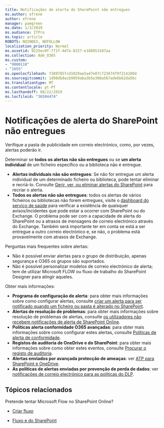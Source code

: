 ```yaml
---
title: Notificações de alerta do SharePoint não entregues
ms.author: efrene
author: efrene
manager: pamgreen
ms.date: 1/3/2019
ms.audience: ITPro
ms.topic: article
ROBOTS: NOINDEX, NOFOLLOW
localization_priority: Normal
ms.assetid: 9225ec0f-771f-4d7a-8157-e188953107aa
ms.collection: Adm_O365
ms.custom:
- "9000118"
- "1655"
ms.openlocfilehash: f389785fcd1029ae5a47e07c723874f9f214109d
ms.sourcegitcommit: 1d98db8acb9959aba3b5e308a567ade6b62da56c
ms.translationtype: MT
ms.contentlocale: pt-PT
ms.lasthandoff: 08/22/2019
ms.locfileid: "36504474"
---
```

# <a name="sharepoint-alert-notifications-not-delivered"></a>Notificações de alerta do SharePoint não entregues

Verifique a pasta de publicidade em correio electrónico, como, por vezes, alertas poderão ir.

Determinar se **todos os alertas não são entregues** ou se **um alerta individual** de um ficheiro específico ou a biblioteca não é entregue.

- **Alertas individuais não são entregues**: Se não for entregue um alerta individual de um determinado ficheiro ou biblioteca, pode tentar eliminar e recriá-lo. Consulte [Gerir, ver, ou eliminar alertas do SharePoint](https://support.office.com/article/manage-view-or-delete-sharepoint-alerts-99dfb19c-9a90-4a8c-aba1-aa8c8afb0de2?ui=en-US&rs=en-US&ad=US#ID0EAADAAA=Online) para recriar o alerta.
- **Todos os alertas não são entregues**: todos os alertas de vários ficheiros ou bibliotecas não forem entregues, visite o [dashboard do serviço de saúde](https://admin.microsoft.com/AdminPortal/Home#/servicehealth) para verificar a existência de quaisquer avisos/incidentes que pode estar a ocorrer com SharePoint ou do Exchange. O problema pode ser com a capacidade de alerta do SharePoint ou a atrasos de mensagens de correio electrónico através do Exchange. Também será importante ter em conta se está a ser entregue a outro correio electrónico e, se não, o problema está provavelmente com atrasos de Exchange.

Perguntas mais frequentes sobre alertas:

- Não é possível enviar alertas para o grupo de distribuição, apenas segurança e O365 os grupos são suportados.
- Não é possível personalizar modelos de correio electrónico de alerta; tem de utilizar Microsoft FLOW ou fluxo de trabalho do SharePoint Designer para atingir aqueles.

Obter mais informações:

- **Programa de configuração de alerta**: para obter mais informações sobre como configurar alertas, consulte [criar um alerta para ser notificado quando um ficheiro ou pasta é alterado no SharePoint](https://support.office.com/article/create-an-alert-to-get-notified-when-a-file-or-folder-changes-in-sharepoint-e5a79e7b-a146-46da-a9ef-d65409ba8918).
- **Alertas de resolução de problemas**: para obter mais informações sobre resolução de problemas de alertas, consulte [os utilizadores não recebem notificações de alerta de SharePoint Online](https://docs.microsoft.com/sharepoint/support/sites/no-alert-notifications).
- **Políticas alerta conformidade O365 avançadas**: para obter mais informações sobre como configurar estes alertas, consulte [Políticas de alerta de conformidade](https://docs.microsoft.com/office365/securitycompliance/alert-policies).
- **Registos de auditoria de OneDrive e do SharePoint**: para obter mais informações sobre como obter estes eventos, consulte [Procurar o registo de auditoria](https://docs.microsoft.com/office365/securitycompliance/search-the-audit-log-in-security-and-compliance#search-the-audit-log).
- **Alertas enviados por avançada protecção de ameaças**: ver [ATP para SharePoint e OneDrive](https://docs.microsoft.com/office365/securitycompliance/atp-for-spo-odb-and-teams).
- **As políticas de alertas enviadas por prevenção de perda de dados**: ver [notificações de correio electrónico para as políticas do DLP](https://docs.microsoft.com/office365/securitycompliance/use-notifications-and-policy-tips).

## <a name="related-topics"></a>Tópicos relacionados

Pretende tentar Microsoft Flow no SharePoint Online?

- [Criar fluxo](https://support.office.com/article/create-a-flow-for-a-list-or-library-in-sharepoint-online-or-onedrive-for-business-a9c3e03b-0654-46af-a254-20252e580d01)

- [Fluxo e do SharePoint](https://flow.microsoft.com/en-us/blog/sharepoint-and-flow/)
